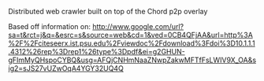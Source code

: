 Distributed web crawler built on top of the Chord p2p overlay


Based off information on: http://www.google.com/url?sa=t&rct=j&q=&esrc=s&source=web&cd=1&ved=0CB4QFjAA&url=http%3A%2F%2Fciteseerx.ist.psu.edu%2Fviewdoc%2Fdownload%3Fdoi%3D10.1.1.1.4312%26rep%3Drep1%26type%3Dpdf&ei=g2GHUN-gFImMyQHspoCYBQ&usg=AFQjCNHmNaaZNwpZakwMFTfFsLWIV9X_OA&sig2=sJS27vUZwOqA4YGY32UQ4Q
